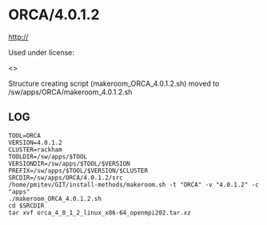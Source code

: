 ORCA/4.0.1.2
========================

<http://>

Used under license:

<>

Structure creating script (makeroom_ORCA_4.0.1.2.sh) moved to /sw/apps/ORCA/makeroom_4.0.1.2.sh

LOG
---

    TOOL=ORCA
    VERSION=4.0.1.2
    CLUSTER=rackham
    TOOLDIR=/sw/apps/$TOOL
    VERSIONDIR=/sw/apps/$TOOL/$VERSION
    PREFIX=/sw/apps/$TOOL/$VERSION/$CLUSTER
    SRCDIR=/sw/apps/ORCA/4.0.1.2/src
    /home/pmitev/GIT/install-methods/makeroom.sh -t "ORCA" -v "4.0.1.2" -c "apps"
    ./makeroom_ORCA_4.0.1.2.sh
    cd $SRCDIR
    tar xvf orca_4_0_1_2_linux_x86-64_openmpi202.tar.xz

